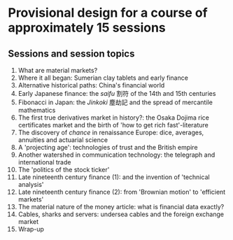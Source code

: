 # Provisional design for a course of approximately 15 sessions

## Sessions and session topics

1. What are material markets?
2. Where it all began: Sumerian clay tablets and early finance
3. Alternative historical paths: China's financial world
4. Early Japanese finance: the *saifu* 割符 of the 14th and 15th centuries
5. Fibonacci in Japan: the *Jinkoki* 塵劫記 and the spread of mercantile mathematics
6. The first true derivatives market in history?: the Osaka Dojima rice certificates market and the birth of 'how to get rich fast'-literature
7. The discovery of *chance* in renaissance Europe: dice, averages, annuities and actuarial science
8. A 'projecting age': technologies of trust and the British empire
9. Another watershed in communication technology: the telegraph and international trade
10. The 'politics of the stock ticker'
11. Late nineteenth century finance (1): and the invention of 'technical analysis'
12. Late nineteenth century finance (2): from 'Brownian motion' to 'efficient markets'
13. The material nature of the money article: what is financial data exactly?
14. Cables, sharks and servers: undersea cables and the foreign exchange market
15. Wrap-up
